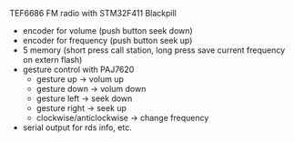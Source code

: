 TEF6686 FM radio with STM32F411 Blackpill 
- encoder for volume (push button seek down)
- encoder for frequency (push button seek up)
- 5 memory (short press call station, long press save current frequency on extern flash)
- gesture control with PAJ7620
     - gesture up -> volum up
     - gesture down -> volum down
     - gesture left -> seek down
     - gesture right -> seek up
     - clockwise/anticlockwise -> change frequency
- serial output for rds info, etc.
